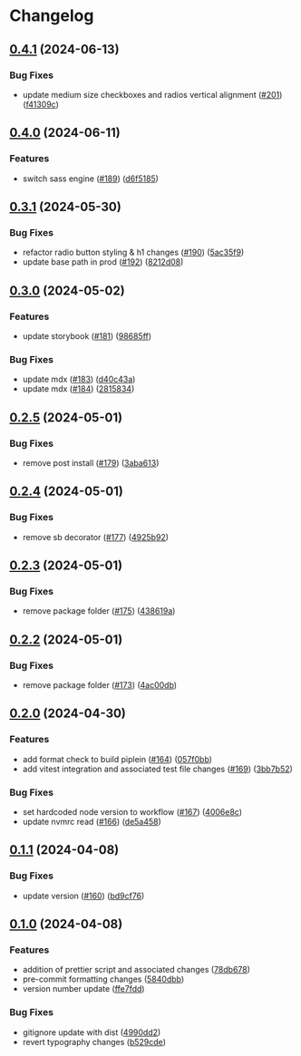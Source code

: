 # Changelog

## [0.4.1](https://github.com/ogcio/ogcio-ds/compare/v0.4.0...v0.4.1) (2024-06-13)


### Bug Fixes

* update medium size checkboxes and radios vertical alignment ([#201](https://github.com/ogcio/ogcio-ds/issues/201)) ([f41309c](https://github.com/ogcio/ogcio-ds/commit/f41309c1e3e090feb52dbf3f942b210608d89667))

## [0.4.0](https://github.com/ogcio/ogcio-ds/compare/v0.3.1...v0.4.0) (2024-06-11)


### Features

* switch sass engine ([#189](https://github.com/ogcio/ogcio-ds/issues/189)) ([d6f5185](https://github.com/ogcio/ogcio-ds/commit/d6f51857f5d257cf86e21c4d63de6fa04187015b))

## [0.3.1](https://github.com/ogcio/ogcio-ds/compare/v0.3.0...v0.3.1) (2024-05-30)


### Bug Fixes

* refactor radio button styling & h1 changes ([#190](https://github.com/ogcio/ogcio-ds/issues/190)) ([5ac35f9](https://github.com/ogcio/ogcio-ds/commit/5ac35f92adade0f7dea0dfe796bdb2811109976c))
* update base path in prod ([#192](https://github.com/ogcio/ogcio-ds/issues/192)) ([8212d08](https://github.com/ogcio/ogcio-ds/commit/8212d08c9116041da82decf28bc24a9de45306c0))

## [0.3.0](https://github.com/ogcio/ogcio-ds/compare/v0.2.5...v0.3.0) (2024-05-02)


### Features

* update storybook ([#181](https://github.com/ogcio/ogcio-ds/issues/181)) ([98685ff](https://github.com/ogcio/ogcio-ds/commit/98685ff7c0c9a8ed892f43e8878f9ed0ff94c973))


### Bug Fixes

* update mdx ([#183](https://github.com/ogcio/ogcio-ds/issues/183)) ([d40c43a](https://github.com/ogcio/ogcio-ds/commit/d40c43a388170cecc8073750a42ab5686935d81e))
* update mdx ([#184](https://github.com/ogcio/ogcio-ds/issues/184)) ([2815834](https://github.com/ogcio/ogcio-ds/commit/281583413be2b361ae63fbbb12cb1eba9c1513d9))

## [0.2.5](https://github.com/ogcio/ogcio-ds/compare/v0.2.4...v0.2.5) (2024-05-01)


### Bug Fixes

* remove post install ([#179](https://github.com/ogcio/ogcio-ds/issues/179)) ([3aba613](https://github.com/ogcio/ogcio-ds/commit/3aba613608c3b0a3c682d3a87ff5c33f9a967a90))

## [0.2.4](https://github.com/ogcio/ogcio-ds/compare/v0.2.3...v0.2.4) (2024-05-01)


### Bug Fixes

* remove sb decorator ([#177](https://github.com/ogcio/ogcio-ds/issues/177)) ([4925b92](https://github.com/ogcio/ogcio-ds/commit/4925b92693d365e3469966d59ab80362472857e6))

## [0.2.3](https://github.com/ogcio/ogcio-ds/compare/v0.2.2...v0.2.3) (2024-05-01)


### Bug Fixes

* remove package folder ([#175](https://github.com/ogcio/ogcio-ds/issues/175)) ([438619a](https://github.com/ogcio/ogcio-ds/commit/438619a6e590a3ea950661a5c7ba0ba943e3e5f9))

## [0.2.2](https://github.com/ogcio/ogcio-ds/compare/v0.2.1...v0.2.2) (2024-05-01)


### Bug Fixes

* remove package folder ([#173](https://github.com/ogcio/ogcio-ds/issues/173)) ([4ac00db](https://github.com/ogcio/ogcio-ds/commit/4ac00dbbfb76119d37cc8d28b125847990025079))

## [0.2.0](https://github.com/ogcio/ogcio-ds/compare/v0.1.1...v0.2.0) (2024-04-30)


### Features

* add format check to build piplein ([#164](https://github.com/ogcio/ogcio-ds/issues/164)) ([057f0bb](https://github.com/ogcio/ogcio-ds/commit/057f0bbdb93854003fb23f5cf73b30e94c0371e7))
* add vitest integration and associated test file changes ([#169](https://github.com/ogcio/ogcio-ds/issues/169)) ([3bb7b52](https://github.com/ogcio/ogcio-ds/commit/3bb7b5244c32e6c22c92fc6e1c14e83813cb27f2))


### Bug Fixes

* set hardcoded node version to workflow ([#167](https://github.com/ogcio/ogcio-ds/issues/167)) ([4006e8c](https://github.com/ogcio/ogcio-ds/commit/4006e8ccb89f00831c78bcc3d6a8115b96b7a6f9))
* update nvmrc read ([#166](https://github.com/ogcio/ogcio-ds/issues/166)) ([de5a458](https://github.com/ogcio/ogcio-ds/commit/de5a458a7c8ed5a7202a454864fc609118f2fcf7))

## [0.1.1](https://github.com/ogcio/ogcio-ds/compare/v0.1.0...v0.1.1) (2024-04-08)


### Bug Fixes

* update version ([#160](https://github.com/ogcio/ogcio-ds/issues/160)) ([bd9cf76](https://github.com/ogcio/ogcio-ds/commit/bd9cf766182cbe246d4f33afa21322a4013134ee))

## [0.1.0](https://github.com/ogcio/ogcio-ds/compare/v0.0.25...v0.1.0) (2024-04-08)


### Features

* addition of prettier script and associated changes ([78db678](https://github.com/ogcio/ogcio-ds/commit/78db6783ef60bf13b77ac5c31e31299b9ee44109))
* pre-commit formatting changes ([5840dbb](https://github.com/ogcio/ogcio-ds/commit/5840dbbfbc23c9cd88d9b4f0d756c5808fcddeda))
* version number update ([ffe7fdd](https://github.com/ogcio/ogcio-ds/commit/ffe7fdd3d13c50d93d34b7c17f9ed757483177f7))


### Bug Fixes

* gitignore update with dist ([4990dd2](https://github.com/ogcio/ogcio-ds/commit/4990dd203cb4876cfcbb88fe82eb6860378c3552))
* revert typography changes ([b529cde](https://github.com/ogcio/ogcio-ds/commit/b529cdeb9386a89f9f6ab7bbb8f20a89f1b492f3))
